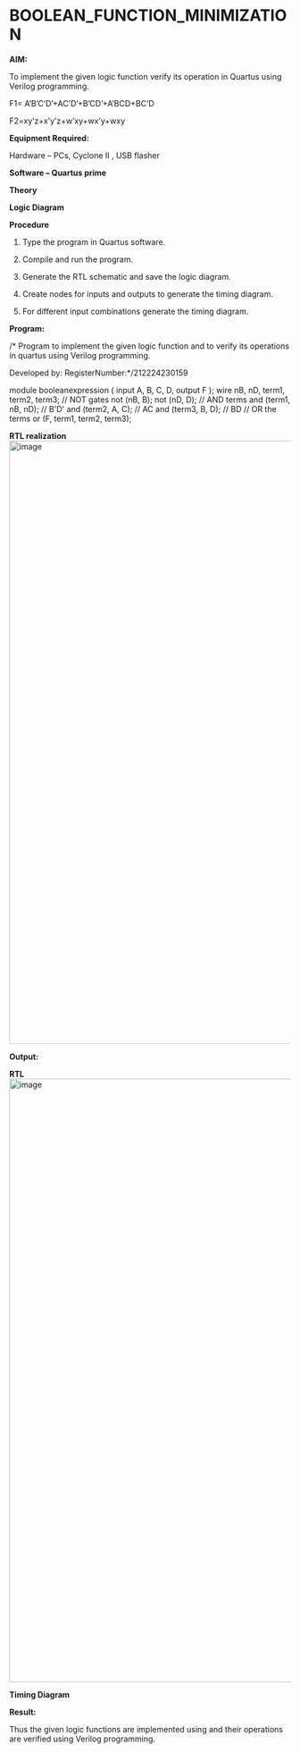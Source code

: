 # BOOLEAN_FUNCTION_MINIMIZATION

**AIM:**

To implement the given logic function verify its operation in Quartus using Verilog programming.

F1= A’B’C’D’+AC’D’+B’CD’+A’BCD+BC’D 

F2=xy’z+x’y’z+w’xy+wx’y+wxy

**Equipment Required:**

Hardware – PCs, Cyclone II , USB flasher

**Software – Quartus prime**

**Theory**

**Logic Diagram**

**Procedure**

1.	Type the program in Quartus software.

2.	Compile and run the program.

3.	Generate the RTL schematic and save the logic diagram.

4.	Create nodes for inputs and outputs to generate the timing diagram.

5.	For different input combinations generate the timing diagram.


**Program:**

/* Program to implement the given logic function and to verify its operations in quartus using Verilog programming. 

Developed by: RegisterNumber:*/212224230159

module booleanexpression ( input A, B, C, D, output F ); wire nB, nD, term1, term2, term3; // NOT gates not (nB, B); not (nD, D); // AND terms and (term1, nB, nD); // B'D' and (term2, A, C);
// AC and (term3, B, D);
// BD // OR the terms or (F, term1, term2, term3);


**RTL realization**
<img width="1920" height="1080" alt="image" src="https://github.com/user-attachments/assets/1ff53a2b-cbb5-450f-9388-63bf2e506c2a" />


**Output:**

**RTL**
<img width="1920" height="1080" alt="image" src="https://github.com/user-attachments/assets/d0143c31-0f94-4e67-bc23-6a236c353334" />


**Timing Diagram**

**Result:**

Thus the given logic functions are implemented using and their operations are verified using Verilog programming.

